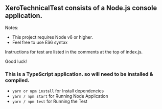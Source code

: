 ## XeroTechnicalTest consists of a Node.js console application.

Notes:
* This project requires Node v6 or higher.
* Feel free to use ES6 syntax

Instructions for test are listed in the comments at the top of index.js.

Good luck!

### This is a TypeScript application. so will need to be installed & compiled.

* `yarn or npm install` for Install dependencies
* `yarn / npm start` for Running Node Application
* `yarn / npm test` for Running the Test